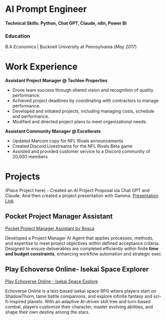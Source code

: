 # AI Prompt Engineer 
#### Technical Skills: Python, Chat GPT, Claude, n8n, Power BI

### Education
B.A Economics | Bucknell University at Pennsylvania (_May 2017_)

# Work Experience

**Assistant Project Manager @ Techlee Properties**
- Drove team success through shared vision and
recognition of quality performance.
- Achieved project deadlines by coordinating with
contractors to manage performance.
- Developed and initiated projects, including managing
costs, schedule and performance.
- Modified and directed project plans to meet
organizational needs.

**Assistant Community Manager @ Excellerate**
- Updated Marcom copy for NFL Rivals announcements
- Created Discord Livestreams for the NFL Rivals Beta game
- Assisted and provided customer service to a Discord community of 20,000 members

# Projects

(Place Project here) - Created an AI Project Proposal via Chat GPT and Claude. And then created a project presentation with Gamma. [Presentation Link](https://gamma.app/docs/EVOLUTIONAI-Transforming-Game-Presenter-Support-a27kdlm6mhog4r8)

## Pocket Project Manager Assistant
[Pocket Project Manager Assistant by Rosca](https://chatgpt.com/g/g-NbeW35IfD-pocket-project-manager-assistant-by-rosca)

Developed a Project Manager AI Agent that applies processes, methods, and expertise to meet project objectives within defined acceptance criteria. Designed to ensure deliverables are completed efficiently within finite **time and budget constraints**, enhancing workflow automation and strategic exec


## Play Echoverse Online- Isekai Space Explorer

[Play Echoverse Online - Isekai Space Explore](https://chatgpt.com/g/g-uEUQ2vEJ8-play-game-echoverse-online-isekai-space-explore/c/67da7155-588c-800f-92a2-aaaae76bdf95)

Echoverse Online is a text-based isekai space RPG where players start on ShadowThorn, tame battle companions, and explore infinite fantasy and sci-fi-inspired planets. With an adaptive AI-driven skill tree and turn-based combat, players customize their character, master evolving abilities, and shape their own destiny among the stars.


